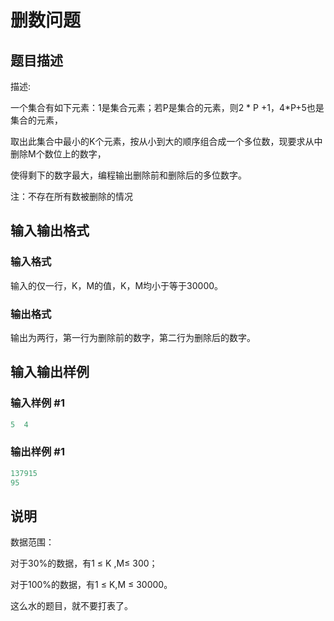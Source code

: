 # 删数问题

## 题目描述

描述:

一个集合有如下元素：1是集合元素；若P是集合的元素，则2 \* P +1，4\*P+5也是集合的元素，

取出此集合中最小的K个元素，按从小到大的顺序组合成一个多位数，现要求从中删除M个数位上的数字，

使得剩下的数字最大，编程输出删除前和删除后的多位数字。

注：不存在所有数被删除的情况

## 输入输出格式

### 输入格式

输入的仅一行，K，M的值，K，M均小于等于30000。

### 输出格式

输出为两行，第一行为删除前的数字，第二行为删除后的数字。

## 输入输出样例

### 输入样例 #1

```cpp
5  4
```


### 输出样例 #1

```cpp
137915
95
```


## 说明

数据范围：

对于30%的数据，有1 ≤ K ,M≤ 300；

对于100%的数据，有1 ≤ K,M ≤ 30000。

这么水的题目，就不要打表了。

